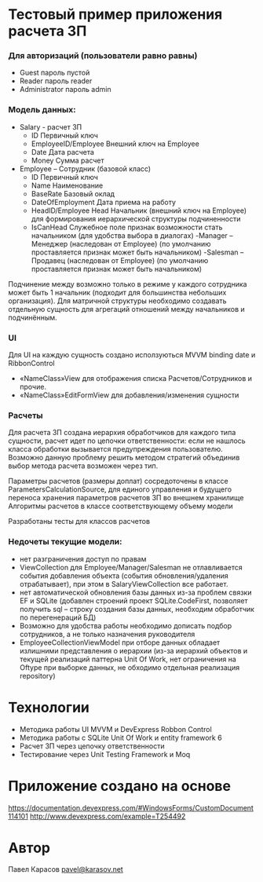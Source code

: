 # Тестовый пример приложения расчета ЗП

### Для авторизаций (пользователи равно равны)
* Guest пароль пустой
* Reader пароль reader
* Administrator пароль admin

### Модель данных:
* Salary - расчет ЗП
	* ID Первичный ключ
 	* EmployeeID/Employee Внешний ключ на Employee
	* Date Дата расчета
	* Money Сумма расчет		
* Employee – Сотрудник (базовой класс)
	* ID Первичный ключ
	* Name Наименование
	* BaseRate Базовый оклад
	* DateOfEmployment Дата приема на работу
	* HeadID/Employee Head Начальник (внешний ключ на Employee) для формирования иерархической структуры подчиненности
	* IsCanHead Служебное поле признак возможности стать начальником (для удобства выбора в диалогах)
-Manager – Менеджер (наследован от Employee) (по умолчанию проставляется признак может быть начальником)
-Salesman – Продавец (наследован от Employee) (по умолчанию проставляется признак может быть начальником)

Подчинение между возможно только в режиме у каждого сотрудника может быть 1 начальник (подходит для большинства небольших организация).
Для матричной структуры необходимо создавать отдельную сущность для агрегаций отношений между начальников и подчинённым. 

### UI
Для UI на каждую сущность создано исползуються MVVM binding date и RibbonControl
* «NameClass»View для отображения списка Расчетов/Сотрудников и прочие. 
* «NameClass»EditFormView для добавления/изменения сущности

### Расчеты
Для расчета ЗП создана иерархия обработчиков для каждого типа сущности, расчет идет по цепочки ответственности: если не нашлось класса обработки вызывается предупреждения пользователю. Возможно данную проблему решить методом стратегий объединив выбор метода расчета возможен через тип.

Параметры расчетов (размеры доплат) сосредоточены в классе ParametersCalculationSource, для единого управления и будущего переноса хранения параметров расчетов ЗП во внешнем хранилище
Алгоритмы расчетов в классе соответствующему объему модели

Разработаны тесты для классов расчетов

### Недочеты текущие модели:
 - нет разграничения доступ по правам
 - ViewCollection для Employee/Manager/Salesman не отлавливается события добавления объекта (события обновления/удаления отрабатывает), при этом в SalaryViewCollection все работает.
 - нет автоматической обновления базы данных из-за проблем связки EF и SQLite (добавлен строений проект SQLite.CodeFirst, позволяет получить sql – строку создания базы данных, необходим обработчик по перегенераций БД)
 - Возможно для удобства работы необходимо дописать подбор сотрудников, а не только назначения руководителя
 - EmployeeCollectionViewModel при отборе данных обладает излишними представления о иерархии (из-за иерархий объектов и текущей реализаций паттерна Unit Of Work, нет ограничения на Oftype при выборке данных, не обходимо отдельная реализация repository) 

# Технологии
* Методика работы UI MVVM и DevExpress Robbon Control
* Методика работы с SQLite Unit Of Work и entity framework 6
* Расчет ЗП через цепочку ответственности
* Тестирование через Unit Testing Framework и Moq

# Приложение создано на основе

https://documentation.devexpress.com/#WindowsForms/CustomDocument114101
http://www.devexpress.com/example=T254492

# Автор

Павел Карасов
pavel@karasov.net

